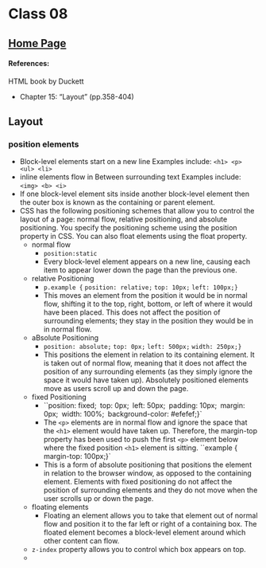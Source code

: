 # Class 08 
## [Home Page](../README.md)

#### References:

HTML book by Duckett
- Chapter 15: “Layout” (pp.358-404)


## Layout

### position elements
- Block-level elements start on a new line Examples include:
`<h1> <p> <ul> <li>`
- inline elements flow in Between surrounding text Examples include:
`<img> <b> <i>`
- If one block-level element sits inside another block-level element then the outer box is known as the containing or parent element.
- CSS has the following positioning schemes that allow you to control the layout of a page: normal flow, relative positioning, and absolute positioning. You specify the positioning scheme using the position property in CSS. You can also float elements using the float property.
    - normal flow
        - `position:static`
        - Every block-level element appears on a new line, causing each item to appear lower down the page than the previous one.
    - relative Positioning
        - `p.example {`
            `position: relative;`
            `top: 10px;`
            `left: 100px;}`
        - This moves an element from the position it would be in normal flow, shifting it to the top, right, bottom, or left of where it would have been placed. This does not affect the position of surrounding elements; they stay in the position they would be in in normal flow.
    - aBsolute Positioning
        -    `position: absolute;`
                `top: 0px;`
                `left: 500px;`
                `width: 250px;}`
        - This positions the element in relation to its containing element. It is taken out of normal flow, meaning that it does not affect the position of any surrounding elements (as they simply ignore the space it would have taken up). Absolutely positioned elements move as users scroll up and down the page.
    - fixed Positioning
        - ``position: fixed;`
            `top: 0px;`
            `left: 50px;`
            `padding: 10px;`
            `margin: 0px;`
            `width: 100%;`
            `background-color: #efefef;}`
        - The `<p>` elements are in normal flow and ignore the space that the `<h1>` element would have taken up. Therefore, the margin-top property has
been used to push the first `<p>` element below where the fixed position `<h1>` element is sitting.
            ``example {`
                `margin-top: 100px;}`
        - This is a form of absolute positioning that positions the element in relation to the browser window, as opposed to the containing element. Elements with fixed positioning do not affect the position of surrounding elements and they do not move when the user scrolls up or down the page.
    - floating elements
        - Floating an element allows you to take that element out of normal flow and position it to the far left or right of a containing box. The floated element becomes a block-level element around which other content can flow.
    - `z-index` property allows you to control which box appears on top.
    - 

